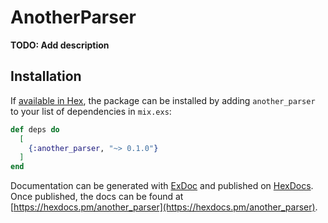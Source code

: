 # AnotherParser

**TODO: Add description**

## Installation

If [available in Hex](https://hex.pm/docs/publish), the package can be installed
by adding `another_parser` to your list of dependencies in `mix.exs`:

```elixir
def deps do
  [
    {:another_parser, "~> 0.1.0"}
  ]
end
```

Documentation can be generated with [ExDoc](https://github.com/elixir-lang/ex_doc)
and published on [HexDocs](https://hexdocs.pm). Once published, the docs can
be found at [https://hexdocs.pm/another_parser](https://hexdocs.pm/another_parser).

